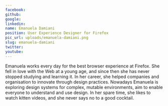 ```yaml
---
facebook: 
github: 
google: 
linkedin: 
name: Emanuela Damiani
position: User Experience Designer for Firefox
pic_url: uploads/emanuela-damiani.png
slug: emanuela-damiani
twitter: 
youtube: 
---
```

<p>Emanuela&nbsp;works every day for the best browser experience at Firefox. She fell in love with the Web at a young age, and since then she has never stopped studying and learning it. In her career, she helped companies and organisation to innovate through design practices. Nowadays Emanuela is exploring design systems for complex, mutable environments, aim to enable everyone to understand and use design. In her spare time, she likes to watch kitten videos, and she never says no to a good cocktail.</p>
